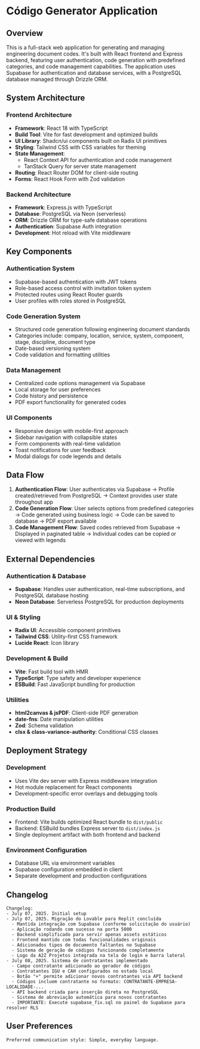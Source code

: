 # Código Generator Application

## Overview

This is a full-stack web application for generating and managing engineering document codes. It's built with React frontend and Express backend, featuring user authentication, code generation with predefined categories, and code management capabilities. The application uses Supabase for authentication and database services, with a PostgreSQL database managed through Drizzle ORM.

## System Architecture

### Frontend Architecture
- **Framework**: React 18 with TypeScript
- **Build Tool**: Vite for fast development and optimized builds
- **UI Library**: Shadcn/ui components built on Radix UI primitives
- **Styling**: Tailwind CSS with CSS variables for theming
- **State Management**: 
  - React Context API for authentication and code management
  - TanStack Query for server state management
- **Routing**: React Router DOM for client-side routing
- **Forms**: React Hook Form with Zod validation

### Backend Architecture
- **Framework**: Express.js with TypeScript
- **Database**: PostgreSQL via Neon (serverless)
- **ORM**: Drizzle ORM for type-safe database operations
- **Authentication**: Supabase Auth integration
- **Development**: Hot reload with Vite middleware

## Key Components

### Authentication System
- Supabase-based authentication with JWT tokens
- Role-based access control with invitation token system
- Protected routes using React Router guards
- User profiles with roles stored in PostgreSQL

### Code Generation System
- Structured code generation following engineering document standards
- Categories include: company, location, service, system, component, stage, discipline, document type
- Date-based versioning system
- Code validation and formatting utilities

### Data Management
- Centralized code options management via Supabase
- Local storage for user preferences
- Code history and persistence
- PDF export functionality for generated codes

### UI Components
- Responsive design with mobile-first approach
- Sidebar navigation with collapsible states
- Form components with real-time validation
- Toast notifications for user feedback
- Modal dialogs for code legends and details

## Data Flow

1. **Authentication Flow**: User authenticates via Supabase → Profile created/retrieved from PostgreSQL → Context provides user state throughout app
2. **Code Generation Flow**: User selects options from predefined categories → Code generated using business logic → Code can be saved to database → PDF export available
3. **Code Management Flow**: Saved codes retrieved from Supabase → Displayed in paginated table → Individual codes can be copied or viewed with legends

## External Dependencies

### Authentication & Database
- **Supabase**: Handles user authentication, real-time subscriptions, and PostgreSQL database hosting
- **Neon Database**: Serverless PostgreSQL for production deployments

### UI & Styling
- **Radix UI**: Accessible component primitives
- **Tailwind CSS**: Utility-first CSS framework
- **Lucide React**: Icon library

### Development & Build
- **Vite**: Fast build tool with HMR
- **TypeScript**: Type safety and developer experience
- **ESBuild**: Fast JavaScript bundling for production

### Utilities
- **html2canvas & jsPDF**: Client-side PDF generation
- **date-fns**: Date manipulation utilities
- **Zod**: Schema validation
- **clsx & class-variance-authority**: Conditional CSS classes

## Deployment Strategy

### Development
- Uses Vite dev server with Express middleware integration
- Hot module replacement for React components
- Development-specific error overlays and debugging tools

### Production Build
- Frontend: Vite builds optimized React bundle to `dist/public`
- Backend: ESBuild bundles Express server to `dist/index.js`
- Single deployment artifact with both frontend and backend

### Environment Configuration
- Database URL via environment variables
- Supabase configuration embedded in client
- Separate development and production configurations

## Changelog
```
Changelog:
- July 07, 2025. Initial setup
- July 07, 2025. Migração do Lovable para Replit concluída
  - Mantida integração com Supabase (conforme solicitação do usuário)
  - Aplicação rodando com sucesso na porta 5000
  - Backend simplificado para servir apenas assets estáticos
  - Frontend mantido com todas funcionalidades originais
  - Adicionados tipos de documento faltantes no Supabase
  - Sistema de geração de códigos funcionando completamente
  - Logo da A2Z Projetos integrada na tela de login e barra lateral
- July 08, 2025. Sistema de contratantes implementado
  - Campo contratante adicionado ao gerador de códigos
  - Contratantes IGU e CAH configurados no estado local
  - Botão "+" permite adicionar novos contratantes via API backend
  - Códigos incluem contratante no formato: CONTRATANTE-EMPRESA-LOCALIDADE-...
  - API backend criada para inserção direta no PostgreSQL
  - Sistema de abreviação automática para novos contratantes
  - IMPORTANTE: Execute supabase_fix.sql no painel do Supabase para resolver RLS
```

## User Preferences
```
Preferred communication style: Simple, everyday language.
```